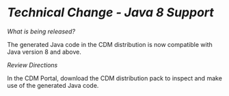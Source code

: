 # *Technical Change - Java 8 Support*

_What is being released?_

The generated Java code in the CDM distribution is now compatible with Java version 8 and above.

_Review Directions_

In the CDM Portal, download the CDM distribution pack to inspect and make use of the generated Java code.
